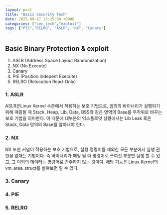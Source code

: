 ```yaml
---
layout: post
title: "Basic Security Tech"
date: 2025-09-17 13:25:00 +0900
categories: ["sec_tech","exploit"]
tags: ["PIE","RELRO", "ASLR", "NX", "Canary"]
---
```

## Basic Binary Protection & exploit 

1. ASLR (Address Space Layout Randomization)
2. NX (No Execute)
3. Canary
4. PIE (Position Indepent Execute)
5. RELRO (Relocation Read-Only)





### 1. ASLR

ASLR은Linux Kernel 수준에서 적용하는 보호 기법으로, 임의의 바이너리가 실행되기 위해 매핑될 때 Stack, Heap, Lib, Data, BSS와 같은 영역의 Base를 무작위로 바꾸는 보호 기법을 의미한다. 이 때문에 대부분의 익스플로잇 상황에서는 Lib Leak 혹은 Stack, Data 영역의 Base를 알아내야 한다.

### 2. NX 

NX 또한 커널이 적용하는 보호 기법으로, 실행 명령어를 제외한 모든 부분에서 실행 권한을 없애는 기법이다. 즉 바이너리가 매핑 될 때 명령어로 쓰여진 부분만 실행 할 수 있고, 그 이외의 데이터는 명령어로 간주하지 않는 것이다. 해당 기능은 Linux Kernel의 vm_area_struct를 살펴보면 알 수 있다. 

### 3. Canary
### 4. PIE
### 5. RELRO 
